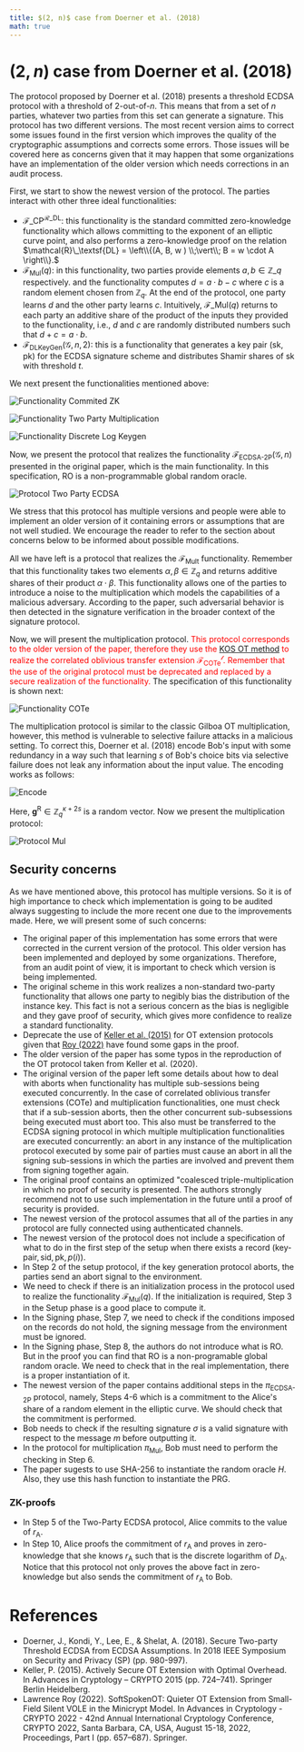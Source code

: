 ```yaml
---
title: $(2, n)$ case from Doerner et al. (2018)
math: true
---
```


# $(2, n)$ case from Doerner et al. (2018) 

The protocol proposed by Doerner et al. (2018) presents a threshold ECDSA protocol with a threshold of $2$-out-of-$n$. This means that from a set of $n$ parties, whatever two parties from this set can generate a signature. This protocol has two different versions. The most recent version aims to correct some issues found in the first version which improves the quality of the cryptographic assumptions and corrects some errors. Those issues will be covered here as concerns given that it may happen that some organizations have an implementation of the older version which needs corrections in an audit process.

First, we start to show the newest version of the protocol. The parties interact with other three ideal functionalities:

- $\mathcal{F}\_{\textsf{CP}}^{\mathcal{R}\_\textsf{DL}}$: this functionality is the standard committed zero-knowledge functionality which allows committing to the exponent of an elliptic curve point, and also performs a zero-knowledge proof on the relation $\mathcal{R}\_\textsf{DL} = \left\\{(A, B, w ) \\;\vert\\; B = w \cdot A \right\\}.$
- $\mathcal{F}_{\textsf{Mul}}(q)$: in this functionality, two parties provide elements $a, b \in \mathbb{Z}\_q$ respectively. and the functionality computes $d = a \cdot b - c$ where $c$ is a random element chosen from $\mathbb{Z}_q$. At the end of the protocol, one party learns $d$ and the other party learns $c$. Intuitively, $\mathcal{F}\_{\textsf{Mul}}(q)$ returns to each party an additive share of the product of the inputs they provided to the functionality, i.e., $d$ and $c$ are randomly distributed numbers such that $d + c = a \cdot b$.
- $\mathcal{F}_{\textsf{DLKeyGen}}(\mathcal{G}, n, 2)$: this is a functionality that generates a key pair $(\textsf{sk}, \textsf{pk})$ for the ECDSA signature scheme and distributes Shamir shares of $\textsf{sk}$ with threshold $t$.

We next present the functionalities mentioned above:

![Functionality Commited ZK](F_Commited_ZK.png)

![Functionality Two Party Multiplication](F_Two_Party_Multiplication.png)

![Functionality Discrete Log Keygen](Discrete_Log_Keygen.png)

Now, we present the protocol that realizes the functionality $\mathcal{F}_\textsf{ECDSA-2P}(\mathcal{G}, n)$ presented in the original paper, which is the main functionality. In this specification, $\textsf{RO}$ is a non-programmable global random oracle.

![Protocol Two Party ECDSA](Protocol_Two_Party_ECDSA.png)

We stress that this protocol has multiple versions and people were able to implement an older version of it containing errors or assumptions that are not well studied. We encourage the reader to refer to the section about concerns below to be informed about possible modifications.

All we have left is a protocol that realizes the $\mathcal{F}_\textsf{Mult}$ functionality. Remember that this functionality takes two elements $\alpha, \beta \in \mathbb{Z}_q$ and returns additive shares of their product $\alpha \cdot \beta$. This functionality allows one of the parties to introduce a noise to the multiplication which models the capabilities of a malicious adversary. According to the paper, such adversarial behavior is then detected in the signature verification in the broader context of the signature protocol.

Now, we will present the multiplication protocol. <span style="color:red">This protocol corresponds to the older version of the paper, therefore they use the [KOS OT method](https://eprint.iacr.org/2015/546.pdf) to realize the correlated oblivious transfer extension $\mathcal{F}_\textsf{COTe}^\mathcal{l}$. Remember that the use of the original protocol must be deprecated and replaced by a secure realization of the functionality.</span> The specification of this functionality is shown next:

![Functionality COTe](Functionality_Cote.jpg)

The multiplication protocol is similar to the classic Gilboa OT multiplication, however, this method is vulnerable to selective failure attacks in a malicious setting. To correct this, Doerner et al. (2018) encode Bob's input with some redundancy in a way such that learning $s$ of Bob's choice bits via selective failure does not leak any information about the input value. The encoding works as follows:

![Encode](Encode.png)

Here, $\mathbf{g}^\textsf{R} \in \mathbb{Z}_q^{\kappa + 2s}$ is a random vector. Now we present the multiplication protocol: 

![Protocol Mul](Protocol_Mul.png)

## Security concerns

As we have mentioned above, this protocol has multiple versions. So it is of high importance to check which implementation is going to be audited always suggesting to include the more recent one due to the improvements made. Here, we will present some of such concerns:

- The original paper of this implementation has some errors that were corrected in the current version of the protocol. This older version has been implemented and deployed by some organizations. Therefore, from an audit point of view, it is important to check which version is being implemented.
- The original scheme in this work realizes a non-standard two-party functionality that allows one party to negibly bias the distribution of the instance key. This fact is not a serious concern as the bias is negligible and they gave proof of security, which gives more confidence to realize a standard functionality.
- Deprecate the use of [Keller et al. (2015)](https://eprint.iacr.org/2015/546) for OT extension protocols given that [Roy (2022)](https://eprint.iacr.org/2022/192) have found some gaps in the proof.
- The older version of the paper has some typos in the reproduction of the OT protocol taken from Keller et al. (2020).
- The original version of the paper left some details about how to deal with aborts when functionality has multiple sub-sessions being executed concurrently. In the case of correlated oblivious transfer extensions (COTe) and multiplication functionalities, one must check that if a sub-session aborts, then the other concurrent sub-subsessions being executed must abort too. This also must be transferred to the ECDSA signing protocol in which multiple multiplication functionalities are executed concurrently: an abort in any instance of the multiplication protocol executed by some pair of parties must cause an abort in all the signing sub-sessions in which the parties are involved and prevent them from signing together again.
- The original proof contains an optimized "coalesced triple-multiplication in which no proof of security is presented. The authors strongly recommend not to use such implementation in the future until a proof of security is provided.
- The newest version of the protocol assumes that all of the parties in any protocol are fully connected using authenticated channels.
- The newest version of the protocol does not include a specification of what to do in the first step of the setup when there exists a record $(\textsf{key-pair}, \textsf{sid}, \textsf{pk}, p(i))$.
- In Step 2 of the setup protocol, if the key generation protocol aborts, the parties send an abort signal to the environment.
- We need to check if there is an initialization process in the protocol used to realize the functionality $\mathcal{F}_\textsf{Mul}(q)$. If the initialization is required, Step 3 in the Setup phase is a good place to compute it.
- In the Signing phase, Step 7, we need to check if the conditions imposed on the records do not hold, the signing message from the environment must be ignored.
- In the Signing phase, Step 8, the authors do not introduce what is $\textsf{RO}$. But in the proof you can find that $\textsf{RO}$ is a non-programable global random oracle. We need to check that in the real implementation, there is a proper instantiation of it.
- The newest version of the paper contains additional steps in the $\pi_\textsf{ECDSA-2P}$ protocol, namely, Steps 4-6 which is a commitment to the Alice's share of a random element in the elliptic curve. We should check that the commitment is performed.
- Bob needs to check if the resulting signature $\sigma$ is a valid signature with respect to the message $m$ before outputting it.
- In the protocol for multiplication $\pi_\textsf{Mul}$, Bob must need to perform the checking in Step 6.
- The paper sugests to use SHA-256 to instantiate the random oracle $H$. Also, they use this hash function to instantiate the PRG.

### ZK-proofs

- In Step 5 of the Two-Party ECDSA protocol, Alice commits to the value of $r_\textsf{A}$.
- In Step 10, Alice proofs the commitment of $r_\textsf{A}$ and proves in zero-knowledge that she knows $r_\textsf{A}$ such that is the discrete logarithm of $D_\textsf{A}$. Notice that this protocol not only proves the above fact in zero-knowledge but also sends the commitment of $r_\textsf{A}$ to Bob.

# References

- Doerner, J., Kondi, Y., Lee, E., & Shelat, A. (2018). Secure Two-party Threshold ECDSA from ECDSA Assumptions. In 2018 IEEE Symposium on Security and Privacy (SP) (pp. 980-997).
- Keller, P. (2015). Actively Secure OT Extension with Optimal Overhead. In Advances in Cryptology – CRYPTO 2015 (pp. 724–741). Springer Berlin Heidelberg.
- Lawrence Roy (2022). SoftSpokenOT: Quieter OT Extension from Small-Field Silent VOLE in the Minicrypt Model. In Advances in Cryptology - CRYPTO 2022 - 42nd Annual International Cryptology Conference, CRYPTO 2022, Santa Barbara, CA, USA, August 15-18, 2022, Proceedings, Part I (pp. 657–687). Springer.

